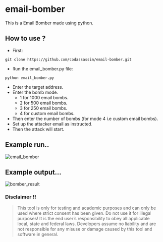 # email-bomber
This is a Email Bomber made using python.

## How to use ?
* First:
```
git clone https://github.com/codassassin/email-bomber.git
```
* Run the email_bomber.py file:
```
python email_bomber.py
```
* Enter the target address.
* Enter the bomb mode.
  * 1 for 1000 email bombs.
  * 2 for 500 email bombs.
  * 3 for 250 email bombs.
  * 4 for custom email bombs.
* Then enter the number of bombs (for mode 4 i.e custom email bombs).
* Set up the attacker email as instructed.
* Then the attack will start.
## Example run..
![email_bomber](https://user-images.githubusercontent.com/55107082/127192599-b89fd850-83e4-41a1-a9c6-4b8ca208736d.png)

## Example output...
![bomber_result](https://user-images.githubusercontent.com/55107082/127193384-51371fdd-1795-4436-89f3-365f93db57df.png)


### Disclaimer !!

> This tool is only for testing and academic purposes and can only be used where strict consent has been given. Do not use it for
> illegal purposes! It is the end user’s responsibility to obey all applicable local, state and federal laws. Developers assume no
> liability and are not responsible for any misuse or damage caused by this tool and software in general.
